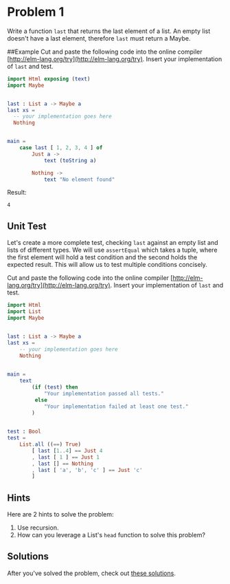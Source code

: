 # Problem 1

Write a function ```last``` that returns the last element of a list. An empty list doesn't have a last element, therefore ```last``` must return a Maybe. 

##Example
Cut and paste the following code into the online compiler [http://elm-lang.org/try](http://elm-lang.org/try). Insert your implementation of ```last``` and test.

```elm
import Html exposing (text)
import Maybe


last : List a -> Maybe a
last xs = 
  -- your implementation goes here
  Nothing


main =
    case last [ 1, 2, 3, 4 ] of
        Just a ->
            text (toString a)

        Nothing ->
            text "No element found"
 ```

Result:

```
4
```

## Unit Test 
Let's create a more complete test, checking ```last``` against an empty list and lists of different types. We will use ```assertEqual``` which takes a tuple, where the first element will hold a test condition and the second holds the expected result. This will allow us to test multiple conditions concisely.

Cut and paste the following code into the online compiler [http://elm-lang.org/try](http://elm-lang.org/try). Insert your implementation of ```last``` and test.

```elm
import Html
import List
import Maybe


last : List a -> Maybe a
last xs =
    -- your implementation goes here
    Nothing
    

main =
    text
        (if (test) then
            "Your implementation passed all tests."
         else
            "Your implementation failed at least one test."
        )
        

test : Bool
test =
    List.all ((==) True)
        [ last [1..4] == Just 4
        , last [ 1 ] == Just 1
        , last [] == Nothing
        , last [ 'a', 'b', 'c' ] == Just 'c'
        ]

```

## Hints
Here are 2 hints to solve the problem:
1. Use recursion.
2. How can you leverage a List's ```head``` function to solve this problem? 

## Solutions
After you've solved the problem, check out [these solutions](../s/s01.md).